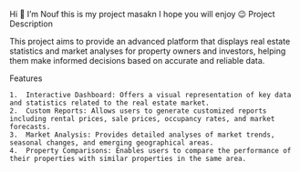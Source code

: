 Hi 👋 
I’m Nouf this is my project masakn I hope you will enjoy 😉 
Project Description

This project aims to provide an advanced platform that displays real estate statistics and market analyses for property owners and investors, helping them make informed decisions based on accurate and reliable data.

Features

	1.	Interactive Dashboard: Offers a visual representation of key data and statistics related to the real estate market.
	2.	Custom Reports: Allows users to generate customized reports including rental prices, sale prices, occupancy rates, and market forecasts.
	3.	Market Analysis: Provides detailed analyses of market trends, seasonal changes, and emerging geographical areas.
	4.	Property Comparisons: Enables users to compare the performance of their properties with similar properties in the same area.
